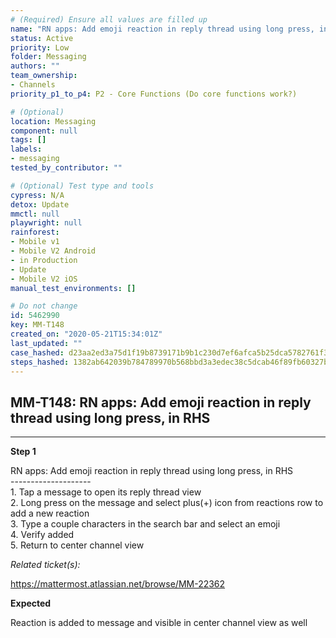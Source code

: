 ```yaml
---
# (Required) Ensure all values are filled up
name: "RN apps: Add emoji reaction in reply thread using long press, in RHS"
status: Active
priority: Low
folder: Messaging
authors: ""
team_ownership:
- Channels
priority_p1_to_p4: P2 - Core Functions (Do core functions work?)

# (Optional)
location: Messaging
component: null
tags: []
labels:
- messaging
tested_by_contributor: ""

# (Optional) Test type and tools
cypress: N/A
detox: Update
mmctl: null
playwright: null
rainforest:
- Mobile v1
- Mobile V2 Android
- in Production
- Update
- Mobile V2 iOS
manual_test_environments: []

# Do not change
id: 5462990
key: MM-T148
created_on: "2020-05-21T15:34:01Z"
last_updated: ""
case_hashed: d23aa2ed3a75d1f19b8739171b9b1c230d7ef6afca5b25dca5782761f301fffbfe4c2613486409bf28680fe94cc2e691
steps_hashed: 1382ab642039b784789970b568bbd3a3edec38c5dcab46f89fb60327b32e86c53f571b0b5e1da7430e31c15345762253
---
```


<!-- (Auto-generated) Based on frontmatter's "key" and "name" -->

## MM-T148: RN apps: Add emoji reaction in reply thread using long press, in RHS

---

**Step 1**

RN apps: Add emoji reaction in reply thread using long press, in RHS\
\--------------------\
1\. Tap a message to open its reply thread view\
2\. Long press on the message and select plus(+) icon from reactions row to add a new reaction\
3\. Type a couple characters in the search bar and select an emoji\
4\. Verify added\
5\. Return to center channel view

_Related ticket(s):_

<https://mattermost.atlassian.net/browse/MM-22362>

**Expected**

Reaction is added to message and visible in center channel view as well

